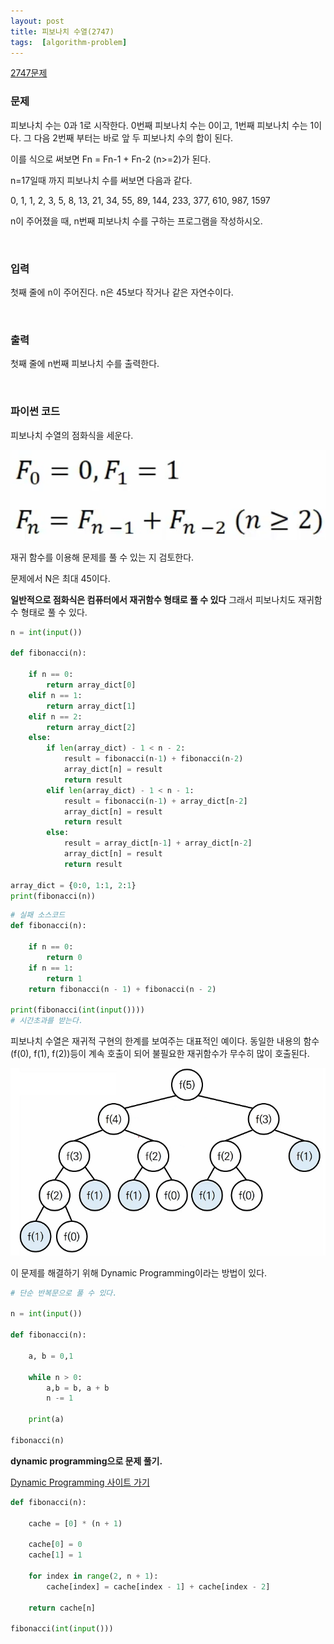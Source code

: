 ```yaml
---
layout: post
title: 피보나치 수열(2747)
tags:  [algorithm-problem]
---
```


[2747문제](https://www.acmicpc.net/problem/2747)


### 문제
피보나치 수는 0과 1로 시작한다. 0번째 피보나치 수는 0이고, 1번째 피보나치 수는 1이다. 그 다음 2번째 부터는 바로 앞 두 피보나치 수의 합이 된다.

이를 식으로 써보면 Fn = Fn-1 + Fn-2 (n>=2)가 된다.

n=17일때 까지 피보나치 수를 써보면 다음과 같다.

0, 1, 1, 2, 3, 5, 8, 13, 21, 34, 55, 89, 144, 233, 377, 610, 987, 1597

n이 주어졌을 때, n번째 피보나치 수를 구하는 프로그램을 작성하시오.

&nbsp;

### 입력
첫째 줄에 n이 주어진다. n은 45보다 작거나 같은 자연수이다.

&nbsp;

### 출력
첫째 줄에 n번째 피보나치 수를 출력한다.

&nbsp;

### 파이썬 코드

피보나치 수열의 점화식을 세운다.

![Alt text](/public/post/2020_01_09_fibonacci/formula.PNG)

재귀 함수를 이용해 문제를 풀 수 있는 지 검토한다.

문제에서 N은 최대 45이다.

**일반적으로 점화식은 컴퓨터에서 재귀함수 형태로 풀 수 있다** 그래서 피보나치도 재귀함수 형태로 풀 수 있다.

~~~python
n = int(input())

def fibonacci(n):

    if n == 0:
        return array_dict[0]
    elif n == 1:
        return array_dict[1]
    elif n == 2:
        return array_dict[2]
    else:    
        if len(array_dict) - 1 < n - 2:
            result = fibonacci(n-1) + fibonacci(n-2)
            array_dict[n] = result
            return result
        elif len(array_dict) - 1 < n - 1:
            result = fibonacci(n-1) + array_dict[n-2]
            array_dict[n] = result
            return result
        else:
            result = array_dict[n-1] + array_dict[n-2]
            array_dict[n] = result
            return result

array_dict = {0:0, 1:1, 2:1}
print(fibonacci(n))
~~~

~~~python
# 실패 소스코드
def fibonacci(n):

    if n == 0:
        return 0
    if n == 1:
        return 1
    return fibonacci(n - 1) + fibonacci(n - 2)

print(fibonacci(int(input())))
# 시간초과를 받는다.
~~~

피보나치 수열은 재귀적 구현의 한계를 보여주는 대표적인 예이다. 동일한 내용의 함수 (f(0), f(1), f(2))등이 계속 호출이 되어 불필요한 재귀함수가 무수히 많이 호출된다.

![Alt text](/public/post/2020_01_09_fibonacci/fibonacci_limitation.PNG)

이 문제를 해결하기 위해 Dynamic Programming이라는 방법이 있다.

~~~python
# 단순 반복문으로 풀 수 있다.

n = int(input())

def fibonacci(n):

    a, b = 0,1

    while n > 0:
        a,b = b, a + b
        n -= 1

    print(a)

fibonacci(n)
~~~
**dynamic programming으로 문제 풀기.**

[Dynamic Programming 사이트 가기](https://toodifficulto.github.io/2020/01/03/Dynamic_Programming_&_Divide_and_Conquer/)

~~~python
def fibonacci(n):

    cache = [0] * (n + 1)

    cache[0] = 0
    cache[1] = 1

    for index in range(2, n + 1):
        cache[index] = cache[index - 1] + cache[index - 2]

    return cache[n]

fibonacci(int(input()))
~~~
